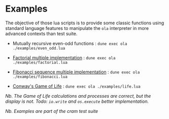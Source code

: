 # Examples

The objective of those lua scripts is to provide some classic functions using standard language features
to manipulate the `ola` interpreter in more advanced contexts than test suite.

- Mutually recursive even-odd functions : `dune exec ola ./examples/even_odd.lua`

- [Factorial multiple implementation](https://en.wikipedia.org/wiki/Factorial) :
`dune exec ola ./examples/factorial.lua`

- [Fibonacci sequence multiple implementation](https://en.wikipedia.org/wiki/Fibonacci_sequence) :
`dune exec ola ./examples/fibonacci.lua`

- [Conway's Game of Life](https://en.wikipedia.org/wiki/Conway%27s_Game_of_Life) :
`dune exec ola ./examples/life.lua`

*Nb. The Game of Life calculations and processes are correct, but the display is not.*
*Todo: `io.write` and `os.execute` better implementation.*

*Nb. Examples are part of the cram test suite*
